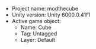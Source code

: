 <!-- UNITY CODE ASSIST INSTRUCTIONS START -->
- Project name: modthecube
- Unity version: Unity 6000.0.41f1
- Active game object:
  - Name: Cube
  - Tag: Untagged
  - Layer: Default
<!-- UNITY CODE ASSIST INSTRUCTIONS END -->